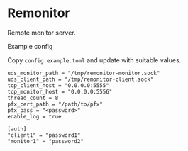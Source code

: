 # Remonitor

Remote monitor server.

Example config

Copy `config.example.toml` and update with suitable values.

```
uds_monitor_path = "/tmp/remonitor-monitor.sock"
uds_client_path = "/tmp/remonitor-client.sock"
tcp_client_host = "0.0.0.0:5555"
tcp_monitor_host = "0.0.0.0:5556"
thread_count = 8
pfx_cert_path = "/path/to/pfx"
pfx_pass = "<password>"
enable_log = true

[auth]
"client1" = "password1"
"monitor1" = "password2"
```
